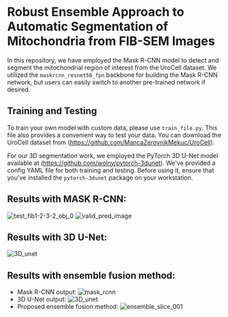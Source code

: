 # Robust Ensemble Approach to Automatic Segmentation of Mitochondria from FIB-SEM Images

In this repository, we have employed the Mask R-CNN model to detect and segment the mitochondrial region of interest from the UroCell dataset. We utilized the `maskrcnn_resnet50_fpn` backbone for building the Mask R-CNN network, but users can easily switch to another pre-trained network if desired.

## Training and Testing

To train your own model with custom data, please use `train_file.py`. This file also provides a convenient way to test your data. You can download the UroCell dataset from (https://github.com/MancaZerovnikMekuc/UroCell).

For our 3D segmentation work, we employed the PyTorch 3D U-Net model available at (https://github.com/wolny/pytorch-3dunet). We've provided a config YAML file for both training and testing. Before using it, ensure that you've installed the `pytorch-3dunet` package on your workstation.

## Results with MASK R-CNN:
![test_fib1-2-3-2_obj_0](https://github.com/Yuvi-416/FIB-SEM-SEGs/assets/65744819/6e064ce0-7ef8-4fac-b9f9-9d2aa54fcb1c)
![valid_pred_image](https://github.com/Yuvi-416/FIB-SEM-SEGs/assets/65744819/8a85daac-f902-40a9-9abf-888490f9286c)
## Results with 3D U-Net:
![3D_unet](https://github.com/Yuvi-416/FIB-SEM-SEGs/assets/65744819/436beacf-1625-405c-a792-374b1e20db66)

## Results with ensemble fusion method:
- Mask R-CNN output:
![mask_rcnn](https://github.com/Yuvi-416/FIB-SEM-SEGs/assets/65744819/4782ebba-082b-4df3-88c9-3be602060be8)
- 3D U-Net output:
![3D_unet](https://github.com/Yuvi-416/FIB-SEM-SEGs/assets/65744819/4f65ca69-750a-497e-a1cf-f06e9298a6f9)
- Proposed ensemble fusion method:
![ensemble_slice_001](https://github.com/Yuvi-416/FIB-SEM-SEGs/assets/65744819/8000bb14-a3b3-450c-85b8-17cecf567cb5)
